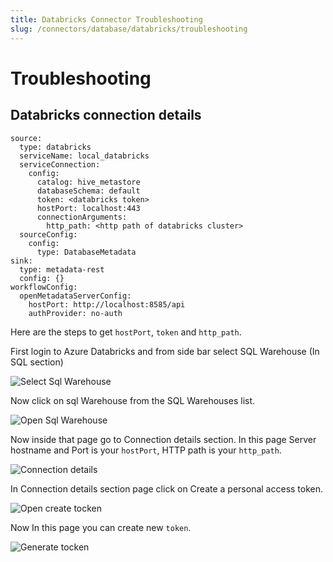```yaml
---
title: Databricks Connector Troubleshooting
slug: /connectors/database/databricks/troubleshooting
---
```


# Troubleshooting

## Databricks connection details

```
source:
  type: databricks
  serviceName: local_databricks
  serviceConnection:
    config:
      catalog: hive_metastore
      databaseSchema: default
      token: <databricks token>
      hostPort: localhost:443
      connectionArguments:
        http_path: <http path of databricks cluster>
  sourceConfig:
    config:
      type: DatabaseMetadata
sink:
  type: metadata-rest
  config: {}
workflowConfig:
  openMetadataServerConfig:
    hostPort: http://localhost:8585/api
    authProvider: no-auth
```

Here are the steps to get `hostPort`, `token` and `http_path`.

First login to Azure Databricks and from side bar select SQL Warehouse (In SQL section)

<div className="w-100 flex justify-center">
<Image
  src="/images/v1.0.0/openmetadata/connectors/databricks/select-sql-warehouse.png"
  alt="Select Sql Warehouse"
  caption="Select Sql Warehouse"
/>
</div>

Now click on sql Warehouse from the SQL Warehouses list.

<div className="w-100 flex justify-center">
<Image
  src="/images/v1.0.0/openmetadata/connectors/databricks/Open-sql-warehouse.png"
  alt="Open Sql Warehouse"
  caption="Open Sql Warehouse"
/>
</div>

Now inside that page go to Connection details section.
In this page Server hostname and Port is your `hostPort`, HTTP path is your `http_path`.

<div className="w-100 flex justify-center">
<Image
  src="/images/v1.0.0/openmetadata/connectors/databricks/Connection-details.png"
  alt="Connection details"
  caption="Connection details"
/>
</div>

In Connection details section page click on Create a personal access token.

<div className="w-100 flex justify-center">
<Image
  src="/images/v1.0.0/openmetadata/connectors/databricks/Open-create-tocken-page.png"
  alt="Open create tocken"
  caption="Open create tocken"
/>
</div>

Now In this page you can create new `token`.

<div className="w-100 flex justify-center">
<Image
  src="/images/v1.0.0/openmetadata/connectors/databricks/Generate-token.png"
  alt="Generate tocken"
  caption="Generate tocken"
/>
</div>
